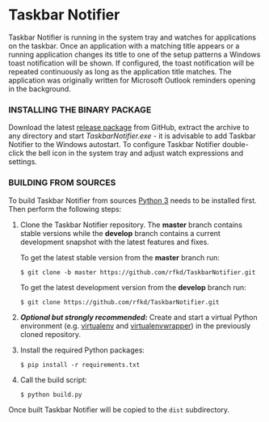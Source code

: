# **Taskbar Notifier**

Taskbar Notifier is running in the system tray and watches for applications on the taskbar. Once an application with a matching title appears or a running application changes its title to one of the setup patterns a Windows toast notification will be shown. If configured, the toast notification will be repeated continuously as long as the application title matches. The application was originally written for Microsoft Outlook reminders opening in the background.

### **INSTALLING THE BINARY PACKAGE**
Download the latest [release package](https://github.com/rfkd/TaskbarNotifier/releases) from GitHub, extract the archive to any directory and start *TaskbarNotifier.exe* - it is advisable to add Taskbar Notifier to the Windows autostart. To configure Taskbar Notifier double-click the bell icon in the system tray and adjust watch expressions and settings.

### **BUILDING FROM SOURCES**
To build Taskbar Notifier from sources [Python 3](https://www.python.org/downloads) needs to be installed first. Then perform the following steps:

1. Clone the Taskbar Notifier repository. The **master** branch contains stable versions while the **develop** branch contains a current development snapshot with the latest features and fixes.

   To get the latest stable version from the **master** branch run:
   ```
   $ git clone -b master https://github.com/rfkd/TaskbarNotifier.git
   ```
   
   To get the latest development version from the **develop** branch run:
   ```
   $ git clone https://github.com/rfkd/TaskbarNotifier.git
   ```
   
2. ***Optional but strongly recommended:*** Create and start a virtual Python environment (e.g. [virtualenv](https://virtualenv.pypa.io) and [virtualenvwrapper](https://virtualenvwrapper.readthedocs.io)) in the previously cloned repository.

3. Install the required Python packages:
   ```
   $ pip install -r requirements.txt
   ```
   
4. Call the build script:
   ```
   $ python build.py
   ```
   
Once built Taskbar Notifier will be copied to the `dist` subdirectory.

